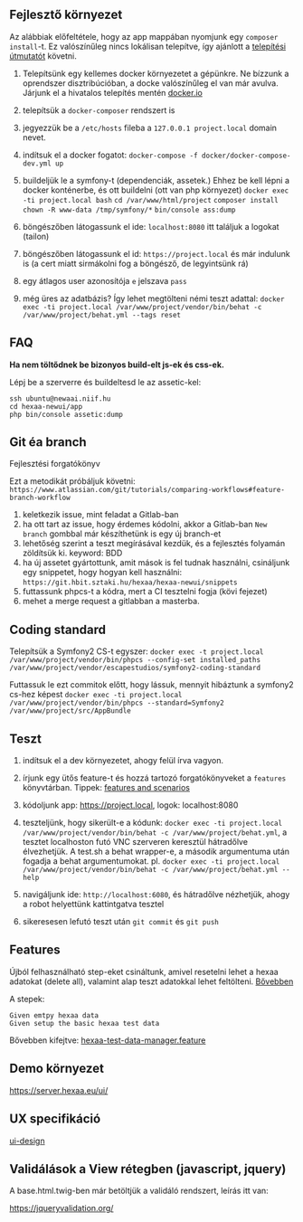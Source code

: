 Fejlesztő környezet
-------------------

Az alábbiak előfeltétele, hogy az app mappában nyomjunk egy `composer install`-t. Ez valószínűleg nincs lokálisan
telepítve, így ajánlott a [telepítési útmutatót](https://getcomposer.org/download/) követni.

1. Telepítsünk egy kellemes docker környezetet a gépünkre. Ne bízzunk a oprendszer disztribúcióban, a docke
 valószínűleg el van már avulva. Járjunk el a hivatalos telepítés mentén [docker.io](http://docker.io)

2. telepítsük a `docker-composer` rendszert is

3. jegyezzük be a `/etc/hosts` fileba a `127.0.0.1 project.local` domain nevet.

4. indítsuk el a docker fogatot:
`docker-compose -f docker/docker-compose-dev.yml up`

5. buildeljük le a symfony-t (dependenciák, assetek.)
Ehhez be kell lépni a docker konténerbe, és ott buildelni (ott van php környezet)
`docker exec -ti project.local bash`
`cd /var/www/html/project`
`composer install`
`chown -R www-data /tmp/symfony/*`
`bin/console ass:dump`

6. böngészőben látogassunk el ide: `localhost:8080` itt találjuk a logokat (tailon)

7. böngészőben látogassunk el id: `https://project.local` és már indulunk is (a cert miatt sirmákolni fog a böngésző, de legyintsünk rá)

8. egy átlagos user azonosítója `e` jelszava `pass`

9. még üres az adatbázis? Így lehet megtölteni némi teszt adattal:
 `docker exec -ti project.local /var/www/project/vendor/bin/behat -c /var/www/project/behat.yml --tags reset`


FAQ
-----

__Ha nem töltődnek be bizonyos build-elt js-ek és css-ek.__

Lépj be a szerverre és buildeltesd le az assetic-kel:

```
ssh ubuntu@newaai.niif.hu
cd hexaa-newui/app
php bin/console assetic:dump
```

Git éa branch
-------------

Fejlesztési forgatókönyv

Ezt a metodikát próbáljuk követni:
`https://www.atlassian.com/git/tutorials/comparing-workflows#feature-branch-workflow`

1. keletkezik issue, mint feladat a Gitlab-ban
2. ha ott tart az issue, hogy érdemes kódolni, akkor a Gitlab-ban `New branch` gombbal már készíthetünk is egy új branch-et
3. lehetőség szerint a teszt megírásával kezdük, és a fejlesztés folyamán zöldítsük ki. keyword: BDD
4. ha új assetet gyártottunk, amit mások is fel tudnak használni, csináljunk egy snippetet, hogy hogyan kell használni: `https://git.hbit.sztaki.hu/hexaa/hexaa-newui/snippets`
5. futtassunk phpcs-t a kódra, mert a CI tesztelni fogja (kövi fejezet)
6. mehet a merge request a gitlabban a masterba. 

Coding standard
----------------
Telepítsük a Symfony2 CS-t egyszer:
`docker exec -t project.local /var/www/project/vendor/bin/phpcs --config-set installed_paths /var/www/project/vendor/escapestudios/symfony2-coding-standard`

Futtassuk le ezt commitok előtt, hogy lássuk, mennyit hibáztunk a symfony2 cs-hez képest
`docker exec -ti project.local /var/www/project/vendor/bin/phpcs --standard=Symfony2 /var/www/project/src/AppBundle`

Teszt
-----

1. indítsuk el a dev környezetet, ahogy felül írva vagyon.

2. írjunk egy ütős feature-t és hozzá tartozó forgatókönyveket a `features` könyvtárban. Tippek: [features and scenarios](http://docs.behat.org/en/latest/user_guide/features_scenarios.html)
	
3. kódoljunk app: https://project.local, logok: localhost:8080

4. teszteljünk, hogy sikerült-e a kódunk:
  `docker exec -ti project.local /var/www/project/vendor/bin/behat -c /var/www/project/behat.yml`,
  a tesztet localhoston futó VNC szerveren keresztül hátradőlve élvezhetjük. A test.sh a behat wrapper-e, a második
  argumentuma után fogadja a behat argumentumokat. pl.
  `docker exec -ti project.local /var/www/project/vendor/bin/behat -c /var/www/project/behat.yml --help`

5. navigáljunk ide: `http://localhost:6080`, és hátradőlve nézhetjük, ahogy a robot helyettünk kattintgatva tesztel

6. sikeresesen lefutó teszt után `git commit` és `git push`


Features
--------

Újból felhasználható step-eket csináltunk, amivel resetelni lehet a hexaa adatokat (delete all), valamint alap teszt adatokkal lehet feltölteni. [Bővebben](https://git.hbit.sztaki.hu/solazs/hexaa-test-data-manager/tree/master)

A stepek:
```
Given emtpy hexaa data
Given setup the basic hexaa test data
```

Bővebben kifejtve: [hexaa-test-data-manager.feature](app/src/AppBundle/Features/hexaa-test-data-manager.feature)


Demo környezet
--------------

https://server.hexaa.eu/ui/


UX specifikáció
---------------

[ui-design](doc/ui-design)

Validálások a View rétegben (javascript, jquery)
------------------------------------------------

A base.html.twig-ben már betöltjük a validáló rendszert, leírás itt van:

https://jqueryvalidation.org/
